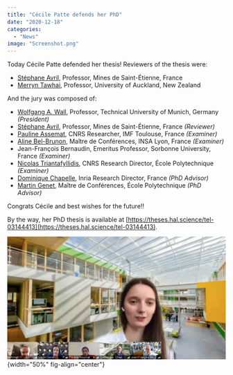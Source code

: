 ```yaml
---
title: "Cécile Patte defends her PhD"
date: "2020-12-18"
categories: 
  - "News"
image: "Screenshot.png"
---
```


Today Cécile Patte defended her thesis!
Reviewers of the thesis were:

- [Stéphane Avril](https://www.mines-stetienne.fr/author/avril), Professor, Mines de Saint-Étienne, France
- [Merryn Tawhai](https://profiles.auckland.ac.nz/m-tawhai), Professor, University of Auckland, New Zealand

And the jury was composed of:

- [Wolfgang A. Wall](https://www.epc.ed.tum.de/lnm/staff/wall), Professor, Technical University of Munich, Germany _(President)_
- [Stéphane Avril](https://www.mines-stetienne.fr/author/avril), Professor, Mines de Saint-Étienne, France _(Reviewer)_
- [Pauline Assemat](https://www.imft.fr/annuaire/assemat-pauline), CNRS Researcher, IMF Toulouse, France _(Examiner)_
- [Aline Bel-Brunon](https://lamcos.insa-lyon.fr/fiche_personnelle.php?p=33&Numpers=616&L=1), Maître de Conférences, INSA Lyon, France _(Examiner)_
- Jean-François Bernaudin, Emeritus Professor, Sorbonne University, France _(Examiner)_
- [Nicolas Triantafyllidis](https://www.polytechnique.edu/en/directory/triantafyllidis-nicolas), CNRS Research Director, École Polytechnique _(Examiner)_
- [Dominique Chapelle](https://m3disim.saclay.inria.fr/people/dominique-chapelle), Inria Research Director, France _(PhD Advisor)_
- [Martin Genet](https://m3disim.saclay.inria.fr/people/martin-genet), Maître de Conférences, École Polytechnique _(PhD Advisor)_

Congrats Cécile and best wishes for the future!!

By the way, her PhD thesis is available at [https://theses.hal.science/tel-03144413](https://theses.hal.science/tel-03144413).

![](Screenshot.png){width="50%" fig-align="center"}
